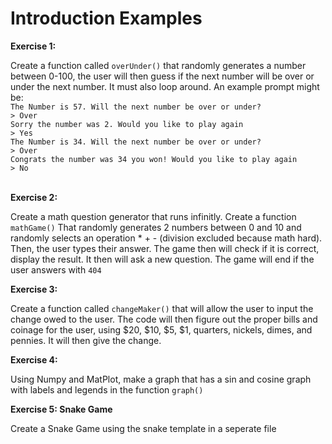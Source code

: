 # Introduction Examples
**Exercise 1:**

Create a function called `overUnder()` that randomly generates a number between 0-100, the user will then guess if the next number will be over or under the next number.  It must also loop around. An example prompt might be:<br />
`The Number is 57. Will the next number be over or under?`<br />
`> Over`<br />
`Sorry the number was 2. Would you like to play again`<br />
`> Yes`<br />
`The Number is 34. Will the next number be over or under?`<br />
`> Over`<br />
`Congrats the number was 34 you won! Would you like to play again`<br />
`> No`<br /><br />

**Exercise 2:**

Create a math question generator that runs infinitly. Create a function `mathGame()` That randomly generates 2 numbers between 0 and 10 and randomly selects an operation * + - (division excluded because math hard). Then, the user types their answer. The game then will check if it is correct, display the result. It then will ask a new question. The game will end if the user answers with `404`

**Exercise 3:**

Create a function called `changeMaker()` that will allow the user to input the change owed to the user. The code will then figure out the proper bills and coinage for the user, using $20, $10, $5, $1, quarters, nickels, dimes, and pennies. It will then give the change.

**Exercise 4:**

Using Numpy and MatPlot, make a graph that has a sin and cosine graph with labels and legends in the function `graph()`


**Exercise 5: Snake Game**

Create a Snake Game using the snake template in a seperate file
